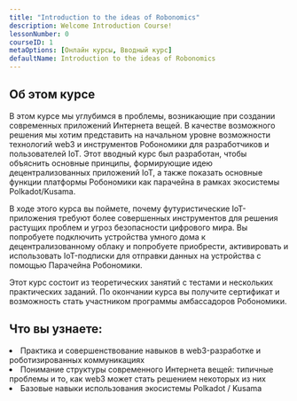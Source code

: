 ```yaml
---
title: "Introduction to the ideas of Robonomics"
description: Welcome Introduction Course!
lessonNumber: 0
courseID: 1
metaOptions: [Онлайн курсы, Вводный курс]
defaultName: Introduction to the ideas of Robonomics
---
```


## Об этом курсе

В этом курсе мы углубимся в проблемы, возникающие при создании современных приложений Интернета вещей. В качестве возможного решения мы хотим представить на начальном уровне возможности технологий web3 и инструментов Робономики для разработчиков и пользователей IoT. Этот вводный курс был разработан, чтобы объяснить основные принципы, формирующие идею децентрализованных приложений IoT, а также показать основные функции платформы Робономики как парачейна в рамках экосистемы Polkadot/Kusama.

В ходе этого курса вы поймете, почему футуристические IoT-приложения требуют более совершенных инструментов для решения растущих проблем и угроз безопасности цифрового мира. Вы попробуете подключить устройства умного дома к децентрализованному облаку и попробуете приобрести, активировать и использовать IoT-подписки для отправки данных на устройства с помощью Парачейна Робономики.

Этот курс состоит из теоретических занятий с тестами и нескольких практических заданий. По окончании курса вы получите сертификат и возможность стать участником программы амбассадоров Робономики.




## Что вы узнаете:

<List type="plus">
  <li>
    Практика и совершенствование навыков в web3-разработке и роботизированных коммуникациях
  </li>
  <li>
    Понимание структуры современного Интернета вещей: типичные проблемы и то, как web3 может стать решением некоторых из них
  </li>
   <li>
    Базовые навыки использования экосистемы Polkadot / Kusama
  </li>
</List>
